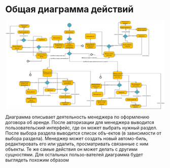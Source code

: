 # Общая диаграмма действий
![](../../Pictures/ActivityDiagram.png "Общая диагрмма действий" )

Диаграмма описывает деятельность менеджера по оформлению договора об аренде. После авторизации для менеджера выводится пользовательский интерфейс, где он может выбрать нужный раздел. После выбора раздела выводится список объ-ектов (в зависимости от выбора раздела). Менеджер может создать новый автомо-биль, редактировать его или удалить, просматривать связанные с ним объекты. Те же самые действия он может делать с другими сущностями. Для остальных пользо-вателей диаграмма будет выглядеть похожим образом
